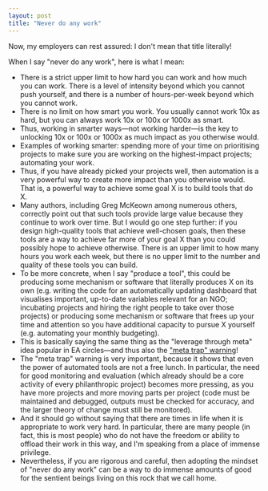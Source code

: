 ```yaml
---
layout: post
title: "Never do any work"
---
```


Now, my employers can rest assured: I don't mean that title literally!

When I say "never do any work", here is what I mean:
- There is a strict upper limit to how hard you can work and how much you can work. There is a level of intensity beyond which you cannot push yourself, and there is a number of hours-per-week beyond which you cannot work.
- There is no limit on how smart you work. You usually cannot work 10x as hard, but you can always work 10x or 100x or 1000x as smart.
- Thus, working in smarter ways—not working harder—is the key to unlocking 10x or 100x or 1000x as much impact as you otherwise would.  
- Examples of working smarter: spending more of your time on prioritising projects to make sure you are working on the highest-impact projects; automating your work.
- Thus, if you have already picked your projects well, then automation is a very powerful way to create more impact than you otherwise would. That is, a powerful way to achieve some goal X is to build tools that do X.
- Many authors, including Greg McKeown among numerous others, correctly point out that such tools provide large value because they continue to work over time. But I would go one step further: if you design high-quality tools that achieve well-chosen goals, then these tools are a way to achieve far more of your goal X than you could possibly hope to achieve otherwise. There is an upper limit to how many hours you work each week, but there is no upper limit to the number and quality of these tools you can build.
- To be more concrete, when I say "produce a tool", this could be producing some mechanism or software that literally produces X on its own (e.g. writing the code for an automatically updating dashboard that visualises important, up-to-date variables relevant for an NGO; incubating projects and hiring the right people to take over those projects) or producing some mechanism or software that frees up your time and attention so you have additional capacity to pursue X yourself (e.g. automating your monthly budgeting).
- This is basically saying the same thing as the "leverage through meta" idea popular in EA circles—and thus also the ["meta trap" warning](https://forum.effectivealtruism.org/s/KeipizrSxYFuyuyow)!
- The "meta trap" warning is very important, because it shows that even the power of automated tools are not a free lunch. In particular, the need for good monitoring and evaluation (which already should be a core activity of every philanthropic project) becomes more pressing, as you have more projects and more moving parts per project (code must be maintained and debugged, outputs must be checked for accuracy, and the larger theory of change must still be monitored).
- And it should go without saying that there are times in life when it is appropriate to work very hard. In particular, there are many people (in fact, this is most people) who do not have the freedom or ability to offload their work in this way, and I'm speaking from a place of immense privilege.
- Nevertheless, if you are rigorous and careful, then adopting the mindset of "never do any work" can be a way to do immense amounts of good for the sentient beings living on this rock that we call home.
